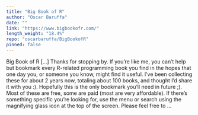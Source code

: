 ```yaml
---
title: "Big Book of R"
author: "Oscar Baruffa"
date: ""
link: "https://www.bigbookofr.com/"
length_weight: "18.4%"
repo: "oscarbaruffa/BigBookofR"
pinned: false
---
```


Big Book of R [...] Thanks for stopping by. If you’re like me, you can’t help but bookmark every R-related programming book you find in the hopes that one day you, or someone you know, might find it useful. I’ve been collecting these for about 2 years now, totaling about 100 books, and thought I’d share it with you :). Hopefully this is the only bookmark you’ll need in future ;). Most of these are free, some are paid (most are very affordable). If there’s something specific you’re looking for, use the menu or search using the magnifying glass icon at the top of the screen. Please feel free to  ...
